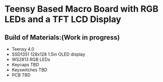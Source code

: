 # Teensy Based Macro Board with RGB LEDs and a TFT LCD Display

## Build of Materials:(Work in progress) 
- Teensy 4.0
- SSD1351 128x128 1.5in OLED display
- WS2813 RGB LEDs
- Keycaps TBD
- Keyswitches TBD
- PCB TBD
